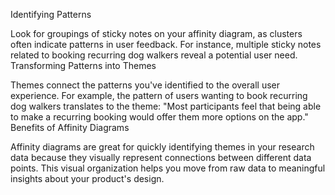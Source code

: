 Identifying Patterns

Look for groupings of sticky notes on your affinity diagram, as clusters often indicate patterns in user feedback.
For instance, multiple sticky notes related to booking recurring dog walkers reveal a potential user need.
Transforming Patterns into Themes

Themes connect the patterns you've identified to the overall user experience.
For example, the pattern of users wanting to book recurring dog walkers translates to the theme: "Most participants feel that being able to make a recurring booking would offer them more options on the app."
Benefits of Affinity Diagrams

Affinity diagrams are great for quickly identifying themes in your research data because they visually represent connections between different data points.
This visual organization helps you move from raw data to meaningful insights about your product's design.